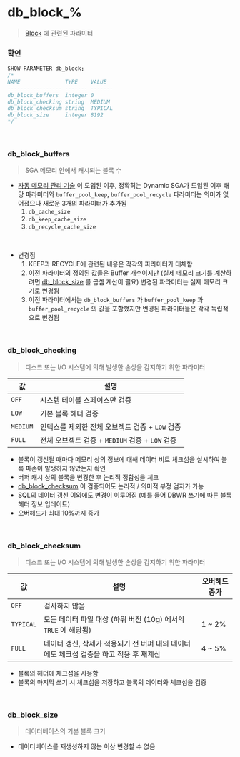 db_block_%
===
>[Block](../block/README.md) 에 관련된 파라미터

### 확인
```sql
SHOW PARAMETER db_block;
/*
NAME              TYPE    VALUE   
----------------- ------- ------- 
db_block_buffers  integer 0       
db_block_checking string  MEDIUM  
db_block_checksum string  TYPICAL 
db_block_size     integer 8192 
*/
```

<br>

### db_block_buffers
>SGA 메모리 안에서 캐시되는 블록 수
* [자동 메모리 관리 기술](../automatic-memory-management/README.md) 이 도입된 이후, 정확히는 Dynamic SGA가 도입된 이후 해당 파라미터와 `buffer_pool_keep`, `buffer_pool_recycle` 파라미터는 의미가 없어졌으나 새로운 3개의 파라미터가 추가됨
  1. `db_cache_size`
  1. `db_keep_cache_size`
  1. `db_recycle_cache_size`

<br> 

* 변경점
  1. KEEP과 RECYCLE에 관련된 내용은 각각의 파라미터가 대체함
  1. 이전 파라미터의 정의된 값들은 Buffer 개수이지만 (실제 메모리 크기를 계산하려면 [db_block_size](#db_block_size) 를 곱셈 계산이 필요) 변경된 파라미터는 실제 메모리 크기로 변경됨
  1. 이전 파라미터에서는 `db_block_buffers` 가 `buffer_pool_keep` 과 `buffer_pool_recycle` 의 값을 포함했지만 변경된 파라미터들은 각각 독립적으로 변경됨

<br>

### db_block_checking
>디스크 또는 I/O 시스템에 의해 발생한 손상을 감지하기 위한 파라미터

|값|설명|
|-|-|
|`OFF`|시스템 테이블 스페이스만 검증|
|`LOW`|기본 블록 헤더 검증|
|`MEDIUM`|인덱스를 제외한 전체 오브젝트 검증 + `LOW` 검증|
|`FULL`|전체 오브젝트 검증 + `MEDIUM` 검증 + `LOW` 검증|

* 블록이 갱신될 때마다 메모리 상의 정보에 대해 데이터 비트 체크섬을 실시하여 블록 파손이 발생하지 않았는지 확인
* 버퍼 캐시 상의 블록을 변경한 후 논리적 정합성을 체크
* [db_block_checksum](#db_block_checksum) 이 검증되어도 논리적 / 의미적 부정 검지가 가능
* SQL의 데이터 갱신 이외에도 변경이 이루어짐 (예를 들어 DBWR 쓰기에 따른 블록 헤더 정보 업데이트)
* 오버헤드가 최대 10%까지 증가

<br>

### db_block_checksum
>디스크 또는 I/O 시스템에 의해 발생한 손상을 감지하기 위한 파라미터

|값|설명|오버헤드 증가|
|-|-|-|
|`OFF`|검사하지 않음||
|`TYPICAL`|모든 데이터 파일 대상 (하위 버전 (10g) 에서의 `TRUE` 에 해당됨)|1 ~ 2%|
|`FULL`|데이터 갱신, 삭제가 적용되기 전 버퍼 내의 데이터에도 체크섬 검증을 하고 적용 후 재계산|4 ~ 5%|

* 블록의 헤더에 체크섬을 사용함
* 블록의 마지막 쓰기 시 체크섬을 저장하고 블록의 데이터와 체크섬을 검증

<br>

### db_block_size
>데이터베이스의 기본 블록 크기
* 데이터베이스를 재생성하지 않는 이상 변경할 수 없음

<br>

